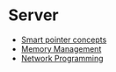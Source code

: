 # Server

- [Smart pointer concepts](https://github.com/codernineteen/CppServer/tree/smart-pointer)
- [Memory Management](https://github.com/codernineteen/CppServer/tree/memory-management)
- [Network Programming](https://github.com/codernineteen/CppServer/tree/network-programming)
